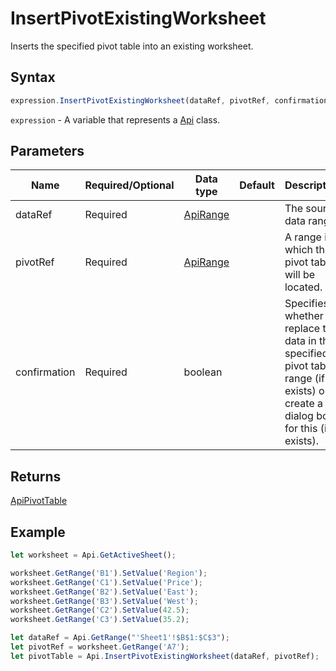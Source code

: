 # InsertPivotExistingWorksheet

Inserts the specified pivot table into an existing worksheet.

## Syntax

```javascript
expression.InsertPivotExistingWorksheet(dataRef, pivotRef, confirmation);
```

`expression` - A variable that represents a [Api](../Api.md) class.

## Parameters

| **Name** | **Required/Optional** | **Data type** | **Default** | **Description** |
| ------------- | ------------- | ------------- | ------------- | ------------- |
| dataRef | Required | [ApiRange](../../ApiRange/ApiRange.md) |  | The source data range. |
| pivotRef | Required | [ApiRange](../../ApiRange/ApiRange.md) |  | A range in which the pivot table will be located. |
| confirmation | Required | boolean |  | Specifies whether to replace the data in the specified pivot table range (if it exists) or create a dialog box for this (if it exists). |

## Returns

[ApiPivotTable](../../ApiPivotTable/ApiPivotTable.md)

## Example



```javascript editor-
let worksheet = Api.GetActiveSheet();

worksheet.GetRange('B1').SetValue('Region');
worksheet.GetRange('C1').SetValue('Price');
worksheet.GetRange('B2').SetValue('East');
worksheet.GetRange('B3').SetValue('West');
worksheet.GetRange('C2').SetValue(42.5);
worksheet.GetRange('C3').SetValue(35.2);

let dataRef = Api.GetRange("'Sheet1'!$B$1:$C$3");
let pivotRef = worksheet.GetRange('A7');
let pivotTable = Api.InsertPivotExistingWorksheet(dataRef, pivotRef);

```
